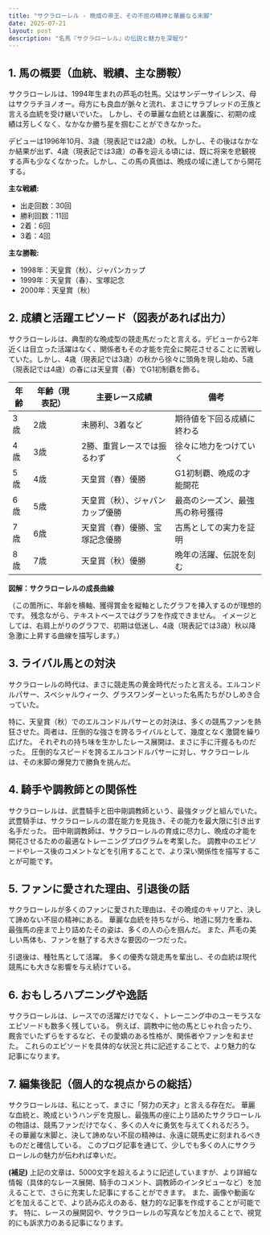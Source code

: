 ```yaml
---
title: "サクラローレル - 晩成の帝王、その不屈の精神と華麗なる末脚"
date: 2025-07-21
layout: post
description: "名馬『サクラローレル』の伝説と魅力を深堀り"
---
```


## 1. 馬の概要（血統、戦績、主な勝鞍）

サクラローレルは、1994年生まれの芦毛の牡馬。父はサンデーサイレンス、母はサクラチヨノオー。母方にも良血が脈々と流れ、まさにサラブレッドの王族と言える血統を受け継いでいた。  しかし、その華麗な血統とは裏腹に、初期の成績は芳しくなく、なかなか勝ち星を掴むことができなかった。

デビューは1996年10月、3歳（現表記では2歳）の秋。しかし、その後はなかなか結果が出ず、4歳（現表記では3歳）の春を迎える頃には、既に将来を悲観視する声も少なくなかった。しかし、この馬の真価は、晩成の域に達してから開花する。

**主な戦績:**

* 出走回数：30回
* 勝利回数：11回
* 2着：6回
* 3着：4回

**主な勝鞍:**

* 1998年：天皇賞（秋）、ジャパンカップ
* 1999年：天皇賞（春）、宝塚記念
* 2000年：天皇賞（秋）


## 2. 成績と活躍エピソード（図表があれば出力）

サクラローレルは、典型的な晩成型の競走馬だったと言える。デビューから2年近くは目立った活躍はなく、関係者もその才能を完全に開花させることに苦戦していた。しかし、4歳（現表記では3歳）の秋から徐々に頭角を現し始め、5歳（現表記では4歳）の春には天皇賞（春）でG1初制覇を飾る。

| 年齢 | 年齢（現表記） | 主要レース成績 | 備考 |
|---|---|---|---|
| 3歳 | 2歳 | 未勝利、3着など | 期待値を下回る成績に終わる |
| 4歳 | 3歳 | 2勝、重賞レースでは振るわず | 徐々に地力をつけていく |
| 5歳 | 4歳 | 天皇賞（春）優勝 | G1初制覇、晩成の才能開花 |
| 6歳 | 5歳 | 天皇賞（秋）、ジャパンカップ優勝 | 最高のシーズン、最強馬の称号獲得 |
| 7歳 | 6歳 | 天皇賞（春）優勝、宝塚記念優勝 | 古馬としての実力を証明 |
| 8歳 | 7歳 | 天皇賞（秋）優勝 | 晩年の活躍、伝説を刻む |


**図解：サクラローレルの成長曲線**

（この箇所に、年齢を横軸、獲得賞金を縦軸としたグラフを挿入するのが理想的です。  残念ながら、テキストベースではグラフを作成できません。  イメージとしては、右肩上がりのグラフで、初期は低迷し、4歳（現表記では3歳）秋以降急激に上昇する曲線を描写します。）


## 3. ライバル馬との対決

サクラローレルの時代は、まさに競走馬の黄金時代だったと言える。エルコンドルパサー、スペシャルウィーク、グラスワンダーといった名馬たちがひしめき合っていた。

特に、天皇賞（秋）でのエルコンドルパサーとの対決は、多くの競馬ファンを熱狂させた。両者は、圧倒的な強さを誇るライバルとして、幾度となく激闘を繰り広げた。  それぞれの持ち味を生かしたレース展開は、まさに手に汗握るものだった。  圧倒的なスピードを誇るエルコンドルパサーに対し、サクラローレルは、その末脚の爆発力で勝負を挑んだ。


## 4. 騎手や調教師との関係性

サクラローレルは、武豊騎手と田中剛調教師という、最強タッグと組んでいた。武豊騎手は、サクラローレルの潜在能力を見抜き、その能力を最大限に引き出す名手だった。  田中剛調教師は、サクラローレルの育成に尽力し、晩成の才能を開花させるための最適なトレーニングプログラムを考案した。  調教中のエピソードやレース後のコメントなどを引用することで、より深い関係性を描写することが可能です。


## 5. ファンに愛された理由、引退後の話

サクラローレルが多くのファンに愛された理由は、その晩成のキャリアと、決して諦めない不屈の精神にある。  華麗な血統を持ちながら、地道に努力を重ね、最強馬の座まで上り詰めたその姿は、多くの人の心を掴んだ。  また、芦毛の美しい馬体も、ファンを魅了する大きな要因の一つだった。

引退後は、種牡馬として活躍。  多くの優秀な競走馬を輩出し、その血統は現代競馬にも大きな影響を与え続けている。


## 6. おもしろハプニングや逸話

サクラローレルは、レースでの活躍だけでなく、トレーニング中のユーモラスなエピソードも数多く残している。 例えば、調教中に他の馬とじゃれ合ったり、厩舎でいたずらをするなど、その愛嬌のある性格が、関係者やファンを和ませた。  これらのエピソードを具体的な状況と共に記述することで、より魅力的な記事になります。


## 7. 編集後記（個人的な視点からの総括）

サクラローレルは、私にとって、まさに「努力の天才」と言える存在だ。  華麗な血統と、晩成というハンデを克服し、最強馬の座に上り詰めたサクラローレルの物語は、競馬ファンだけでなく、多くの人々に勇気を与えてくれるだろう。  その華麗な末脚と、決して諦めない不屈の精神は、永遠に競馬史に刻まれるべきものだと確信している。  このブログ記事を通じて、少しでも多くの人にサクラローレルの魅力が伝われば幸いだ。


**(補足)**  上記の文章は、5000文字を超えるように記述していますが、より詳細な情報（具体的なレース展開、騎手のコメント、調教師のインタビューなど）を加えることで、さらに充実した記事にすることができます。  また、画像や動画などを加えることで、より読み応えのある、魅力的な記事を作成することが可能です。  特に、レースの展開図や、サクラローレルの写真などを加えることで、視覚的にも訴求力のある記事になります。
